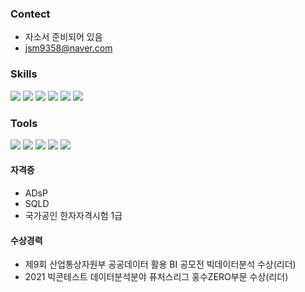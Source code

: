 



### Contect
 - 자소서 준비되어 있음
 - jsm9358@naver.com

### Skills
<img src="https://img.shields.io/badge/python-3776AB?style={스타일}&logo=Python&logoColor=white"/> <img src="https://img.shields.io/badge/PyTorch-EE4C2C?style={스타일}&logo=PyTorch&logoColor=white"/> 
<img src="https://img.shields.io/badge/ScikitLearn-F7931E?style={스타일}&logo=scikit-learn&logoColor=white"/>
<img src="https://img.shields.io/badge/Pandas-150458?style={스타일}&logo=pandas&logoColor=white"/>
<img src="https://img.shields.io/badge/Numpy-013243?style={스타일}&logo=NumPy&logoColor=white"/>
<img src="https://img.shields.io/badge/MySQL-4479A1?style={스타일}&logo=MySQL&logoColor=white"/>


### Tools
<img src="https://img.shields.io/badge/Jupyter-F37626?style={스타일}&logo=Jupyter&logoColor=white"/> <img src="https://img.shields.io/badge/GitHub-181717?style={스타일}&logo=GitHub&logoColor=white"/>
<img src="https://img.shields.io/badge/Atom-66595C?style={스타일}&logo=Atom&logoColor=white"/>
<img src="https://img.shields.io/badge/Slack-4A154B?style={스타일}&logo=Slack&logoColor=white"/>
<img src="https://img.shields.io/badge/Notion-000000?style={스타일}&logo=Notion&logoColor=white"/>


#### 자격증
 - ADsP
 - SQLD
 - 국가공인 한자자격시험 1급


#### 수상경력
 - 제9회 산업통상자원부 공공데이터 활용 BI 공모전 빅데이터분석 수상(리더)
 - 2021 빅콘테스트 데이터분석분야 퓨처스리그 홍수ZERO부문 수상(리더)

